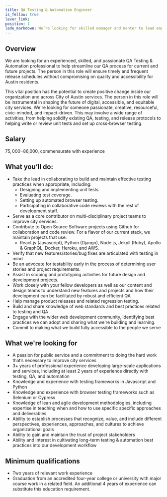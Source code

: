 ```yaml
---
title: QA Testing & Automation Engineer
is_fellow: true
lever_link:
position: 1
lede_markdown: We’re looking for skilled manager and mentor to lead engineering practices for City of Austin’s Design, Technology, and Innovation Fellows program.
---
```


## Overview
We are looking for an experienced, skilled, and passionate QA Testing & Automation professional to help streamline our QA process for current and future projects. The person in this role will ensure timely and frequent release schedules without compromising on quality and accessibility for Austin residents.

This vital position has the potential to create positive change inside our organization and across City of Austin services. The person in this role will be instrumental in shaping the future of digital, accessible, and equitable city services. We're looking for someone passionate, creative, resourceful, civic-minded, and impact-driven. This may involve a wide range of activities, from helping solidify existing QA, testing, and release protocols to helping write or review unit tests and set up cross-browser testing.


## Salary

$75,000-$86,000, commensurate with experience

## What you’ll do:

* Take the lead in collaborating to build and maintain effective testing practices when appropriate, including:
  * Designing and implementing unit tests. 
  * Evaluating test coverage. 
  * Setting up automated browser testing. 
  * Participating in collaborative code reviews with the rest of development staff. 
* Serve as a core contributor on multi-disciplinary project teams to improve city services. 
* Contribute to Open Source Software projects using Github for collaboration and code review. For a flavor of our current stack, we maintain projects that use:
    * React.js (Javascript), Python (Django), Node.js, Jekyll (Ruby), Apollo & GraphQL, Docker, Heroku, and AWS.
* Verify that new features/stories/bug fixes are articulated with testing in mind
* Be an advocate for testability early in the process of determining user stories and project requirements. 
* Assist in scoping and prototyping activities for future design and development projects. 
* Work closely with your fellow developers as well as our content and design teams to understand new features and projects and how their development can be facilitated by robust and efficient QA
* Help manage product releases and related regression testing. 
* Build and share knowledge of web standards and best practices related to testing and QA
* Engage with the wider web development community, identifying best practices we can adopt and sharing what we're building and learning. 
* Commit to making what we build fully accessible to the people we serve


## What we're looking for

* A passion for public service and a commitment to doing the hard work that’s necessary to improve city services
* 3+ years of professional experience developing large-scale applications and services, including at least 2 years of experience directly with testing, QA, and automation
* Knowledge and experience with testing frameworks in Javascript and Python
* Knowledge and experience with browser testing frameworks such as Selenium or Cypress
* Knowledge of lean and agile development methodologies, including expertise in teaching when and how to use specific specific approaches and deliverables
* Ability to establish processes that recognize, value, and include different perspectives, experiences, approaches, and cultures to achieve organizational goals
* Ability to gain and maintain the trust of project stakeholders
* Ability and interest in cultivating long-term testing & automation best practices into our development workflow


## Minimum qualifications

*   Two years of relevant work experience
*   Graduation from an accredited four-year college or university with major course work in a related field. An additional 4 years of experience can substitute this education requirement.
